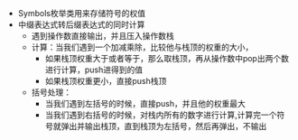 * Symbols枚举类用来存储符号的权值
* 中缀表达式转后缀表达式的同时计算
    * 遇到操作数直接输出，并且压入操作数栈
    * 计算：当我们遇到一个加减乘除，比较他与栈顶的权重的大小，
        * 如果栈顶权重大于或者等于，那么取栈顶，再从操作数中pop出两个数进行计算，push进得到的值
        * 如果栈顶权重更小，直接push栈顶
    * 括号处理：
        * 当我们遇到左括号的时候，直接push，并且他的权重最大
        * 当我们遇到右括号的时候，对栈内所有的数字进行计算,计算完一个符号就弹出并输出栈顶，直到栈顶为左括号，然后再弹出，不输出